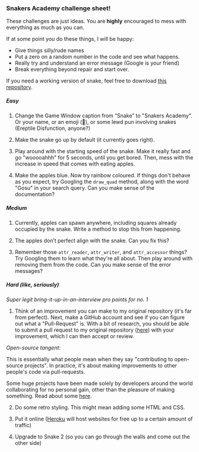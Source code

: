 ### Snakers Academy challenge sheet!

These challenges are just ideas. You are  **highly** encouraged to mess with everything as much as you can.

If at some point you do these things, I will be happy:
* Give things silly/rude names
* Put a zero on a random number in the code and see what happens.
* Really try and understand an error message (Google is your friend)
* Break everything beyond repair and start over.  

If you need a working version of snake, feel free to download [this repository](https://github.com/nazwhale/ruby-snake).

##### Easy

1) Change the Game Window caption from “Snake” to "Snakers Academy". Or your name, or an emoji (🐍), or some lewd pun involving snakes (Ereptile Disfunction, anyone?)

2) Make the snake go up by default (it currently goes right).

3) Play around with the starting speed of the snake. Make it really fast and go "wooooahhh" for 5 seconds, until you get bored. Then, mess with the increase in speed that comes with eating apples.

4) Make the apples blue. Now try rainbow coloured. If things don't behave as you expect, try Googling the `draw_quad` method, along with the word "Gosu" in your search query. Can you make sense of the documentation?

##### Medium

1) Currently, apples can spawn anywhere, including squares already occupied by the snake. Write a method to stop this from happening.

2) The apples don’t perfect align with the snake. Can you fix this?

3) Remember those `attr_reader`, `attr_writer`, and `attr_accessor` things? Try Googling them to learn what they're all about. Then play around with removing them from the code. Can you make sense of the error messages?

##### Hard (like, seriously)

*Super legit bring-it-up-in-an-interview pro points for no. 1*

1) Think of an improvement you can make to my original repository (it's far from perfect). Next, make a GitHub account and see if you can figure out what a "Pull-Request" is. With a bit of research, you should be able to submit a pull request to my original repository ([here](https://github.com/nazwhale/ruby-snake)) with your improvement, which I can then accept or review.

*Open-source tangent:*

This is essentially what people mean when they say "contributing to open-source projects". In practice, it's about making improvements to other people's code via pull-requests.

Some huge projects have been made solely by developers around the world collaborating for no personal gain, other than the pleasure of making something. Read about some [here](https://medium.com/@likid.geimfari/the-list-of-interesting-open-source-projects-2daaa2153f7c).


2) Do some retro styling. This might mean adding some HTML and CSS.

3) Put it online ([Heroku](https://www.heroku.com/) will host websites for free up to a certain amount of traffic)

4) Upgrade to Snake 2 (so you can go through the walls and come out the other side)
